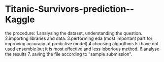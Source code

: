 # Titanic-Survivors-prediction--Kaggle
the procedure:
          1.analysing the dataset, understanding the question.
          2.importing libraries and data.
          3.performing eda (most important part for improving accuracy of predictive model)
          4.choosing algorithms
          5.i have not used ensemble but it is most effective and less loborious method. 
          6.analyse the results
          7. saving the file according to "sample submission".
